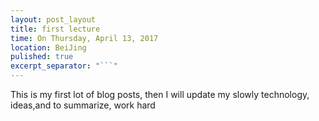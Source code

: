 ```yaml
---
layout: post_layout
title: first lecture
time: On Thursday, April 13, 2017
location: BeiJing
pulished: true
excerpt_separator: "```"
---
```


This is my first lot of blog posts, then I will update my slowly technology, ideas,and to summarize, work hard
